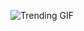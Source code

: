 ![Trending GIF](https://media3.giphy.com/media/v1.Y2lkPThiYjIxNzcydmRuN3E4cWUzZ3drdHMwZTRmMDNybnplcmR5eDE0Znh4Z2lpangzbCZlcD12MV9naWZzX3NlYXJjaCZjdD1n/fryY00CO4xCz4uJuDQ/giphy.gif)
